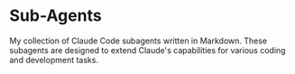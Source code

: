 # Sub-Agents
My collection of Claude Code subagents written in Markdown. These subagents are designed to extend Claude's capabilities for various coding and development tasks.
